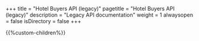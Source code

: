 +++
title = "Hotel Buyers API (legacy)"
pagetitle = "Hotel Buyers API (legacy)"
description = "Legacy API documentation"
weight = 1
alwaysopen = false
isDirectory = false
+++

{{%custom-children%}}

